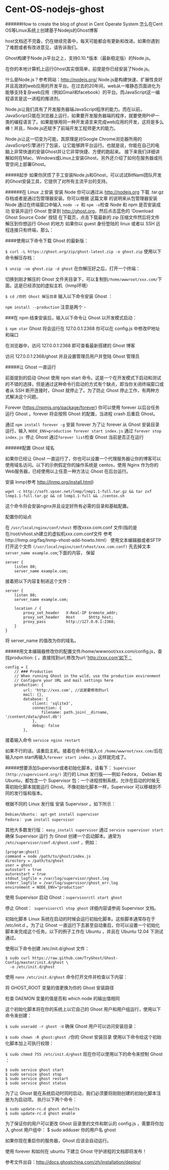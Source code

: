 Cent-OS-nodejs-ghost
====================

######How to create the blog of ghost in Cent Operate System
怎么在Cent OS等Linux系统上创建基于Nodejs的Ghost博客

host文档还不完备，仍在继续完善中，每天可能都会有更新和改进。如果你遇到了难题或者有改进意见，请告诉我们。

Ghost构建于Node.js平台之上，支持0.10.*版本（最新稳定版）的Node.js。

在你的本地计算机上运行Ghost其实很简单，前提是你已经安装了Node.js。

什么是Node.js？参考网站：<http://nodejs.org/>
Node.js是构建快速、扩展性良好并且高效的web应用的开发平台。在过去的20年间，web从一堆静态页面进化为能够支持复杂web应用（例如Gmail和facebook）的平台。而JavaScript这一编程语言是这一进程的推进剂。

Node.js让我们具有了开发服务器端JavaScript程序的能力。而在以前，JavaScript只能在浏览器上运行，如果要开发服务器端的程序，就要使用PHP一类的编程语言了。如果能够用同一种开发语言来完成web应用的开发，这将是多么棒！并且，Node.js还赋予了前端开发工程师更大的能力。

Node.js让这一切变为可能，其原理是对Google Chrome浏览器所用的JavaScript引擎进行了包装，让它能够跨平台运行。也就是说，你能在自己的电脑上非常快速的安装Ghost并让它非常快捷、方便的跑起来。 接下来我们详细讲解如何在Mac、Windows或Linux上安装Ghost，另外还介绍了如何在服务器或托管空间上部署Ghost。

#####起步
如果你厌烦了手工安装Node.js和Ghost，可以试试BitNami团队开发的Ghost安装工具，它提供了对所有主流平台的支持。

######在 Linux 上安装
安装 Node
你可以通过从 http://nodejs.org 下载 .tar.gz 存档或者是通过包管理器安装。你可以根据 这篇文章 的说明来从包管理器安装 Node
通过在终端窗口中输入 `node -v `和 `npm -v`检查 Node 和 npm 是否安装成功
安装并运行 Ghost
登录到 <http://ghost.org>，然后点击蓝色的 'Download Ghost Source Code' 按钮
在下载页，点击下载最新的 zip 压缩文件然后将文件解压到你想运行 Ghost 的地方
如果你以 guest 身份登陆的 linux 或者以 SSH 远程连接只有终端，那么：

####使用以下命令下载 Ghost 的最新版：

`$ curl -L https://ghost.org/zip/ghost-latest.zip -o ghost.zip`
使用以下命令解压存档：

`$ unzip -uo ghost.zip -d ghost`
在你解压好之后，打开一个终端：

切换到刚才解压的 Ghost 文件夹目录下，可以复制到`/home/wwwroot/xxx.com/`下面。这是已经添加的虚拟主机（lnmp环境）

`$ cd /你的 Ghost 解压目录`
输入以下命令安装 Ghost ：

`npm install --production`
注意是两个 -

###在 npm 结束安装后，输入以下命令让 Ghost 以开发模式启动：

`$ npm star`
Ghost 将会运行在 127.0.0.1:2368
你可以在 config.js 中修改IP地址和端口

在浏览器中，访问 127.0.0.1:2368 即可查看最新搭建的 Ghost 博客

访问 127.0.0.1:2368/ghost 并且设置管理员用户并登陆 Ghost 管理员

#####让 Ghost 一直运行

前面提到的启动 Ghost 使用 npm start 命令。这是一个在开发模式下启动和测试的不错的选择，但是通过这种命令行启动的方式有个缺点，即当你关闭终端窗口或者从 SSH 断开连接时，Ghost 就停止了。为了防止 Ghost 停止工作，有两种方式解决这个问题。

Forever (https://npmjs.org/package/forever)
你可以使用 forever 以后台任务运行 Ghost 。forever 将会按照 Ghost 的配置，当进程 crash 后重启 Ghost。

通过 `npm install forever -g` 安装 forever
为了让 forever 从 Ghost 安装目录运行，输入 `NODE_ENV=production forever start index.js`
通过 `forever stop index.js `停止 Ghost
通过` forever list `检查 Ghost 当前是否正在运行

######配置 Ghost 域名

如果你已经让 Ghost 一直运行了，你也可以设置一个代理服务器让你的博客可以使用域名访问。以下的示例假定你的操作系统是 centos，使用 Nginx 作为你的Web服务器，已经使用以上任意一种方法让 Ghost 在后台运行。

安装 lnmp(参考 http://lnmp.org/install.html)
```
wget -c http://soft.vpser.net/lnmp/lnmp1.1-full.tar.gz && tar zxf lnmp1.1-full.tar.gz && cd lnmp1.1-full && ./centos.sh
```
这个命令将会安装nginx并且设定好所有必需的目录和基础配置。

配置你的站点

在 `/usr/local/nginx/conf/vhost` 修改xxxx.com.conf 文件(指的是在/root/vhost.sh建立的虚拟机xxx.com.conf文件 参考http://lnmp.org/faq/lnmp-vhost-add-howto.html）
使用文本编辑器或者SFTP打开这个文件 `(/usr/local/nginx/conf/vhost/xxx.com.conf)` 先去掉文本`server_name example.com`;下面的内容，
保留
```
server {
    listen 80;
    server_name example.com;
  ```
接着把以下内容复制进这个文件：
```
server {
    listen 80;
    server_name example.com;

    location / {
        proxy_set_header   X-Real-IP $remote_addr;
        proxy_set_header   Host      $http_host;
        proxy_pass         http://127.0.0.1:2368;
    }
}
```
将 server_name 的值改为你的域名。

#####用文本编辑器修改你的配置文件/home/wwwroot/xxx.com/config.js，查找production: { ，直接找到url,修改为url:'http://xxx.com'如下：
```
config = {
    // ### Production
    // When running Ghost in the wild, use the production environment
    // Configure your URL and mail settings here
    production: {
        url: 'http://xxx.com', //这是要修改的url
        mail: {},
        database: {
            client: 'sqlite3',
            connection: {
                filename: path.join(__dirname, '/content/data/ghost.db')
            },
            debug: false
        },
```
接着输入命令
`service nginx restart`

如果不行的话，请重启主机。接着在命令行输入` cd /home/wwwroot/xxx.com/ `后在输入npm start再输入`forever start index.js`
这样就完成了。


#####想要添加Supervisor或者初始化脚本，请看下：
`Supervisor (http://supervisord.org/)`
流行的 Linux 发行版——例如 Fedora， Debian 和 Ubuntu，都包含一个 Supervisor 包：一个进程控制系统，允许在启动的时候无需初始化脚本就能运行 Ghost。不像初始化脚本一样，Supervisor 可以移植到不同的发行版和版本。

根据不同的 Linux 发行版 安装 Supervisor 。如下所示：
```
Debian/Ubuntu： apt-get install supervisor
Fedora： yum install supervisor
```
其他大多数发行版： `easy_install supervisor`
通过 `service supervisor start `确保 Supervisor 运行
为 Ghost 创建一个启动脚本。通常为 `/etc/supervisor/conf.d/ghost.conf` ，例如：
```
[program:ghost]
command = node /path/to/ghost/index.js
directory = /path/to/ghost
user = ghost
autostart = true
autorestart = true
stdout_logfile = /var/log/supervisor/ghost.log
stderr_logfile = /var/log/supervisor/ghost_err.log
environment = NODE_ENV="production"
```
使用 Supervisor 启动 Ghost：`supervisorctl start ghost`

停止 Ghost：` supervisorctl stop ghost`
详细内容请参阅 Supervisor 文档。

初始化脚本
Linux 系统在启动的时候会运行初始化脚本。这些脚本通常存在于 /etc/init.d 。为了让 Ghost 一直运行下去甚至自动重启，你可以设置一个初始化脚本来完成这个任务。以下的例子工作在 Ubuntu ，并且在 Ubuntu 12.04 下测试通过。

使用以下命令创建 /etc/init.d/ghost 文件：
```
$ sudo curl https://raw.github.com/TryGhost/Ghost-Config/master/init.d/ghost \
  -o /etc/init.d/ghost
  ```
使用 `nano /etc/init.d/ghost` 命令打开文件并检查以下内容：

将 GHOST_ROOT 变量的值更换为你的 Ghost 安装路径

检查 DAEMON 变量的值是否和 which node 的输出值相同

这个初始化脚本将在你的系统上以它自己的 Ghost 用户和用户组运行，使用以下命令来创建：

`$ sudo useradd -r ghost -U`
确保 Ghost 用户可以访问安装目录：

`$ sudo chown -R ghost:ghost /`你的 Ghost 安装目录
使用以下命令给这个初始化脚本加上可执行权限：

`$ sudo chmod 755 /etc/init.d/ghost`
现在你可以使用以下的命令来控制 Ghost ：
```
$ sudo service ghost start
$ sudo service ghost stop
$ sudo service ghost restart
$ sudo service ghost status
```
为了让 Ghost 能在系统启动时同时启动，我们必须要将刚刚创建的初始化脚本注册为为启动项。 执行以下两个命令：
```
$ sudo update-rc.d ghost defaults
$ sudo update-rc.d ghost enable
```
为了保证你的用户可以更改 Ghost 目录里的文件和默认的 config.js ，需要将你加入 ghost 用户组中： $ sudo adduser 你的用户名 ghost

如果你现在重启你的服务器，Ghost 应该会自动运行。

使用 forever 和如何在 ubuntu 下建立 Ghost 守护进程的文档即将发布！

参考文件出自：<http://docs.ghostchina.com/zh/installation/deploy/>
